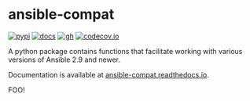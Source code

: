 # ansible-compat

[![pypi](https://img.shields.io/pypi/v/ansible-compat.svg)](https://pypi.org/project/ansible-compat/)
[![docs](https://readthedocs.org/projects/ansible-compat/badge/?version=latest)](https://ansible-compat.readthedocs.io/en/latest/)
[![gh](https://github.com/ansible-community/ansible-compat/actions/workflows/tox.yml/badge.svg)](https://github.com/ansible-community/ansible-compat/actions/workflows/tox.yml)
[![codecov.io](https://codecov.io/github/ansible-community/ansible-compat/coverage.svg?branch=main)](https://codecov.io/github/ansible-community/ansible-compat?branch=main)

A python package contains functions that facilitate working with various
versions of Ansible 2.9 and newer.

Documentation is available at [ansible-compat.readthedocs.io](https://ansible-compat.readthedocs.io/en/latest/).

FOO!
